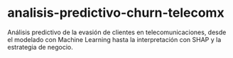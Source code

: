 # analisis-predictivo-churn-telecomx
Análisis predictivo de la evasión de clientes en telecomunicaciones, desde el modelado con Machine Learning hasta la interpretación con SHAP y la estrategia de negocio.
